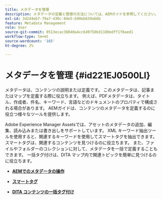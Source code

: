 ```yaml
---
title: メタデータを管理
description: メタデータの定義と管理の方法については、AEMガイドを参照してください。 スマートタグと一括タグ付けを使用して、DITA マップ内の関連トピックを簡単に検索できます。
exl-id: 3d2d4eb7-79a7-430c-84e5-b90eb639a66b
feature: Metadata Management
role: User
source-git-commit: 0513ecac38840a4cc649758bd1180edff1f8aed1
workflow-type: tm+mt
source-wordcount: '165'
ht-degree: 2%

---
```


# メタデータを管理 {#id221EJ0500LI}

メタデータは、コンテンツの説明または定義です。 このメタデータは、記事またはマップを定義する際に役立ちます。 例えば、PDFメタデータは、タイトル、作成者、件名、キーワード、言語などのドキュメントのプロパティで構成される場合があります。 AEMガイドは、コンテンツのメタデータを定義するのに役立つ様々なツールを提供します。

Adobe Experience Manager Assetsでは、アセットのメタデータの追加、編集、読み込みまたは書き出しをサポートしています。 XML キーワード抽出ツールを使用すると、関連するキーワードを使用してスマートタグを抽出できます。 スマートタグは、関連するコンテンツを見つけるのに役立ちます。 また、ファイルやフォルダーのコレクションに対して、メタデータを一括で定義することもできます。 一括タグ付けは、DITA マップ内で関連トピックを簡単に見つけるのに役立ちます。

- **[AEMでのメタデータの操作](metadata-dita.md)**

- **[スマートタグ](web-editor-smart-tagging.md)**

- **[DITA コンテンツの一括タグ付け](map-editor-bulk-tagging.md)**

